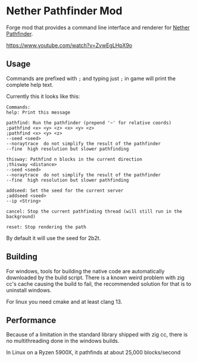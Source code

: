 # Nether Pathfinder Mod
Forge mod that provides a command line interface and renderer for [Nether Pathfinder](https://github.com/babbaj/nether-pathfinder).

https://www.youtube.com/watch?v=ZvwEgLHpX9o

## Usage
Commands are prefixed with `;` and typing just `;` in game will print the complete help text.

Currently this it looks like this:
```
Commands:
help: Print this message

pathfind: Run the pathfinder (prepend '~' for relative coords)
;pathfind <x> <y> <z> <x> <y> <z>
;pathfind <x> <y> <z>
--seed <seed>
--noraytrace  do not simplify the result of the pathfinder
--fine  high resolution but slower pathfinding

thisway: Pathfind n blocks in the current direction
;thisway <distance>
--seed <seed>
--noraytrace  do not simplify the result of the pathfinder
--fine  high resolution but slower pathfinding

addseed: Set the seed for the current server
;addseed <seed>
--ip <String>

cancel: Stop the current pathfinding thread (will still run in the background)

reset: Stop rendering the path
```
By default it will use the seed for 2b2t.

## Building
For windows, tools for building the native code are automatically downloaded by the build script. There is a known weird problem with zig cc's cache causing the build to fail, the recommended solution for that is to uninstall windows.

For linux you need cmake and at least clang 13.

## Performance
Because of a limitation in the standard library shipped with zig cc, there is no multithreading done in the windows builds.

In Linux on a Ryzen 5900X, it pathfinds at about 25,000 blocks/second